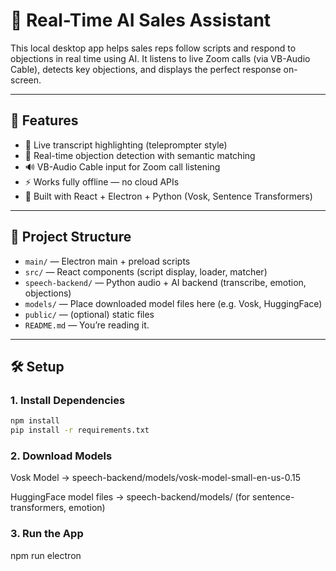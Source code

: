 # 🧠 Real-Time AI Sales Assistant

This local desktop app helps sales reps follow scripts and respond to objections in real time using AI. It listens to live Zoom calls (via VB-Audio Cable), detects key objections, and displays the perfect response on-screen.

---

## 🚀 Features

- 🎯 Live transcript highlighting (teleprompter style)
- 🤖 Real-time objection detection with semantic matching
- 🔊 VB-Audio Cable input for Zoom call listening
- ⚡ Works fully offline — no cloud APIs
- 🎨 Built with React + Electron + Python (Vosk, Sentence Transformers)

---

## 📁 Project Structure

- `main/` — Electron main + preload scripts
- `src/` — React components (script display, loader, matcher)
- `speech-backend/` — Python audio + AI backend (transcribe, emotion, objections)
- `models/` — Place downloaded model files here (e.g. Vosk, HuggingFace)
- `public/` — (optional) static files
- `README.md` — You’re reading it.

---

## 🛠 Setup

### 1. Install Dependencies

```bash
npm install
pip install -r requirements.txt
```

### 2. Download Models

Vosk Model → speech-backend/models/vosk-model-small-en-us-0.15

HuggingFace model files → speech-backend/models/ (for sentence-transformers, emotion)

### 3. Run the App

npm run electron
